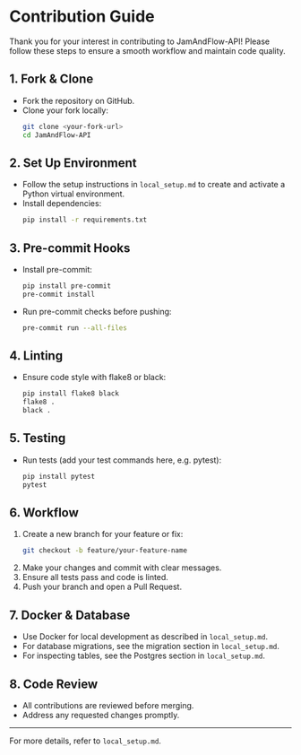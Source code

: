 # Contribution Guide

Thank you for your interest in contributing to JamAndFlow-API! Please follow these steps to ensure a smooth workflow and maintain code quality.

## 1. Fork & Clone
- Fork the repository on GitHub.
- Clone your fork locally:
  ```bash
  git clone <your-fork-url>
  cd JamAndFlow-API
  ```

## 2. Set Up Environment
- Follow the setup instructions in `local_setup.md` to create and activate a Python virtual environment.
- Install dependencies:
  ```bash
  pip install -r requirements.txt
  ```

## 3. Pre-commit Hooks
- Install pre-commit:
  ```bash
  pip install pre-commit
  pre-commit install
  ```
- Run pre-commit checks before pushing:
  ```bash
  pre-commit run --all-files
  ```

## 4. Linting
- Ensure code style with flake8 or black:
  ```bash
  pip install flake8 black
  flake8 .
  black .
  ```

## 5. Testing
- Run tests (add your test commands here, e.g. pytest):
  ```bash
  pip install pytest
  pytest
  ```

## 6. Workflow
1. Create a new branch for your feature or fix:
   ```bash
   git checkout -b feature/your-feature-name
   ```
2. Make your changes and commit with clear messages.
3. Ensure all tests pass and code is linted.
4. Push your branch and open a Pull Request.

## 7. Docker & Database
- Use Docker for local development as described in `local_setup.md`.
- For database migrations, see the migration section in `local_setup.md`.
- For inspecting tables, see the Postgres section in `local_setup.md`.

## 8. Code Review
- All contributions are reviewed before merging.
- Address any requested changes promptly.

---

For more details, refer to `local_setup.md`.
